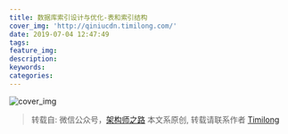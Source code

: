 ```yaml
---
title: 数据库索引设计与优化-表和索引结构
cover_img: 'http://qiniucdn.timilong.com/'
date: 2019-07-04 12:47:49
tags:
feature_img:
description:
keywords:
categories:
---
```


![cover_img]()

> 转载自: 微信公众号，[架构师之路]()
> 本文系原创, 转载请联系作者 [Timilong](http://blog.timilong.com/about)


